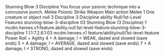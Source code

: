 <ability>
  <name>Stunning Blow</name>
  <cost>3 Discipline</cost>
  <flavor>You focus your psionic technique into a concussive punch.</flavor>
  <keywords>
    <keyword>Melee</keyword>
    <keyword>Psionic</keyword>
    <keyword>Strike</keyword>
    <keyword>Weapon</keyword>
  </keywords>
  <type>Main action</type>
  <distance>Melee 1</distance>
  <target>One creature or object</target>
  <metadata>
    <class>null</class>
    <cost>3 Discipline</cost>
    <cost_amount>3</cost_amount>
    <cost_resource>Discipline</cost_resource>
    <feature_type>ability</feature_type>
    <file_dpath>Null/1st-Level Features</file_dpath>
    <item_id>stunning-blow-3-discipline</item_id>
    <item_index>03</item_index>
    <item_name>Stunning Blow (3 Discipline)</item_name>
    <level>1</level>
    <scc>mcdm.heroes.v1:feature.ability.null.1st-level-feature:stunning-blow-3-discipline</scc>
    <scdc>1.1.1:7.2.6.1:03</scdc>
    <source>mcdm.heroes.v1</source>
    <type>feature/ability/null/1st-level-feature</type>
  </metadata>
  <effects>
    <effect type="roll">
      <roll>Power Roll + Agility</roll>
      <t1>4 + A damage; I &lt; WEAK, dazed and slowed (save ends)</t1>
      <t2>5 + A damage; I &lt; AVERAGE, dazed and slowed (save ends)</t2>
      <t3>7 + A damage; I &lt; STRONG, dazed and slowed (save ends)</t3>
    </effect>
  </effects>
</ability>
